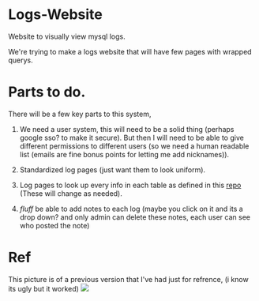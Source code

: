 # Logs-Website
Website to visually view mysql logs.

We're trying to make a logs website that will have few pages with wrapped querys.

# Parts to do.
There will be a few key parts to this system,

1) We need a user system, this will need to be a solid thing (perhaps google sso? to make it secure). But then I will need to be able to give different permissions to different users (so we need a human readable list (emails are fine bonus points for letting me add nicknames)).

2) Standardized log pages (just want them to look uniform).

3) Log pages to look up every info in each table as defined in this [repo](https://github.com/CivilizatonExperiment/CivExLogging/tree/master/src/com/civexperiment/CivExLogging/Database/Tables "CivExLogging/Database/Tables/") (These will change as needed).

4) *fluff* be able to add notes to each log (maybe you click on it and its a drop down? and only admin can delete these notes, each user can see who posted the note)

# Ref

This picture is of a previous version that I've had just for refrence, (i know its ugly but it worked)
![](http://i.imgur.com/KVY4MD4.png)
